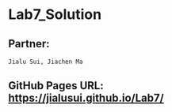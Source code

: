 # Lab7_Solution

## Partner:
    Jialu Sui, Jiachen Ma

## GitHub Pages URL: https://jialusui.github.io/Lab7/